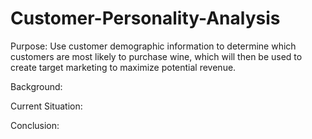 # Customer-Personality-Analysis

Purpose: Use customer demographic information to determine which customers are most likely to purchase wine, which will then be used to create target marketing to maximize potential revenue.

Background:

Current Situation:

Conclusion: 

